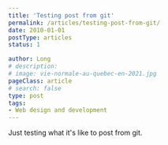 ```yaml
---
title: 'Testing post from git'
permalink: /articles/testing-post-from-git/
date: 2010-01-01
postType: articles
status: 1

author: Long
# description:
# image: vie-normale-au-quebec-en-2021.jpg
pageClass: article
# search: false
type: post
tags:
- Web design and development
---
```


Just testing what it's like to post from git.
